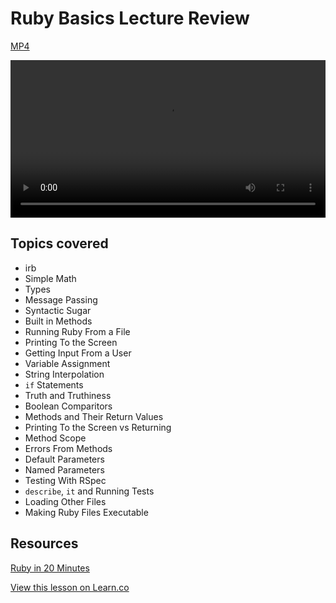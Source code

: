 

# Ruby Basics Lecture Review
[MP4](http://flatiron-videos.s3.amazonaws.com/web-0415/Ruby%20Lecture%20Review.mp4)

<video controls width="100%">
  <source src="http://flatiron-videos.s3.amazonaws.com/web-0415/Ruby%20Lecture%20Review.mp4" type="video/mp4" >
    Your browser does not support the video tag. We recommend using Chrome
</video>

## Topics covered
* irb                                                                            
* Simple Math                                                                    
* Types                                                                          
* Message Passing                                                                
* Syntactic Sugar                                                                
* Built in Methods
* Running Ruby From a File                                                       
* Printing To the Screen                                                         
* Getting Input From a User                                                      
* Variable Assignment                                                            
* String Interpolation                                                           
* `if` Statements                                                                  
* Truth and Truthiness                                                           
* Boolean Comparitors                                                            
* Methods and Their Return Values                                                
* Printing To the Screen vs Returning                                            
* Method Scope                                                                   
* Errors From Methods                                                            
* Default Parameters                                                             
* Named Parameters                                                               
* Testing With RSpec                                                             
* `describe`, `it` and Running Tests
* Loading Other Files                                                            
* Making Ruby Files Executable          

## Resources

[Ruby in 20 Minutes](https://www.ruby-lang.org/en/documentation/quickstart/)

<a href='https://learn.co/lessons/ruby_lecture_review' data-visibility='hidden'>View this lesson on Learn.co</a>
